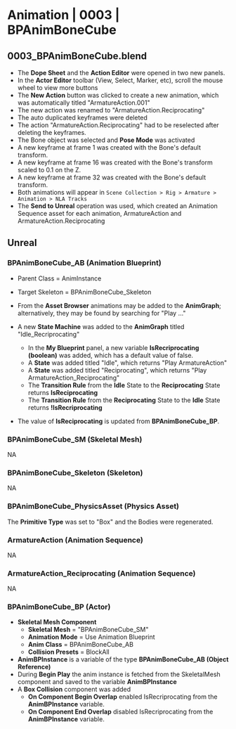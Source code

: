 # Animation | 0003 | BPAnimBoneCube

## 0003_BPAnimBoneCube.blend

- The **Dope Sheet** and the **Action Editor** were opened in two new panels.
- In the **Actor Editor** toolbar (View, Select, Marker, etc), scroll the mouse wheel to view more buttons
- The **New Action** button was clicked to create a new animation, which was automatically titled "ArmatureAction.001"
- The new action was renamed to "ArmatureAction.Reciprocating"
- The auto duplicated keyframes were deleted
- The action "ArmatureAction.Reciprocating" had to be reselected after deleting the keyframes.
- The Bone object was selected and **Pose Mode** was activated
- A new keyframe at frame 1 was created with the Bone's default transform.
- A new keyframe at frame 16 was created with the Bone's transform scaled to 0.1 on the Z.
- A new keyframe at frame 32 was created with the Bone's default transform.
- Both animations will appear in `Scene Collection > Rig > Armature > Animation > NLA Tracks`
- The **Send to Unreal** operation was used, which created an Animation Sequence asset for each animation, ArmatureAction and ArmatureAction.Reciprocating

## Unreal

### BPAnimBoneCube_AB (Animation Blueprint)

- Parent Class = AnimInstance
- Target Skeleton = BPAnimBoneCube_Skeleton

- From the **Asset Browser** animations may be added to the **AnimGraph**; alternatively, they may be found by searching for "Play ..."

- A new **State Machine** was added to the **AnimGraph** titled "Idle_Recriprocating"
  - In the **My Blueprint** panel, a new variable **IsRecriprocating (boolean)** was added, which has a default value of false.
  - A **State** was added titled "Idle", which returns "Play ArmatureAction"
  - A **State** was added titled "Reciprocating", which returns "Play ArmatureAction_Reciprocating"
  - The **Transition Rule** from the **Idle** State to the **Reciprocating** State returns **IsReciprocating**
  - The **Transition Rule** from the **Reciprocating** State to the **Idle** State returns **!IsRecriprocating**
- The value of **IsReciprocating** is updated from **BPAnimBoneCube_BP**.

### BPAnimBoneCube_SM (Skeletal Mesh)

NA

### BPAnimBoneCube_Skeleton (Skeleton)

NA

### BPAnimBoneCube_PhysicsAsset (Physics Asset)

The **Primitive Type** was set to "Box" and the Bodies were regenerated.

### ArmatureAction (Animation Sequence)

NA

### ArmatureAction_Reciprocating (Animation Sequence)

NA

### BPAnimBoneCube_BP (Actor)

- **Skeletal Mesh Component**
  - **Skeletal Mesh** = "BPAnimBoneCube_SM"
  - **Animation Mode** = Use Animation Blueprint
  - **Anim Class** = BPAnimBoneCube_AB
  - **Collision Presets** = BlockAll
- **AnimBPInstance** is a variable of the type **BPAnimBoneCube_AB (Object Reference)**
- During **Begin Play** the anim instance is fetched from the SkeletalMesh component and saved to the variable **AnimBPInstance**
- A **Box Collision** component was added
  - **On Component Begin Overlap** enabled IsRecriprocating from the **AnimBPInstance** variable.
  - **On Component End Overlap** disabled IsRecriprocating from the **AnimBPInstance** variable.


